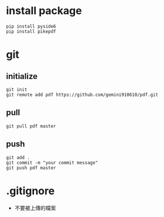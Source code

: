 # install package
```
pip install pyside6
pip install pikepdf
```
# git
## initialize
```
git init
git remote add pdf https://github.com/gemini910610/pdf.git
```
## pull
```
git pull pdf master
```
## push
```
git add .
git commit -m "your commit message"
git push pdf master
```
# .gitignore
* 不要被上傳的檔案
